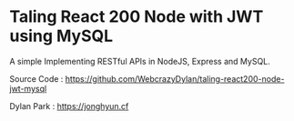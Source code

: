 # Taling React 200 Node with JWT using MySQL

A simple Implementing RESTful APIs in NodeJS, Express and MySQL.

Source Code : https://github.com/WebcrazyDylan/taling-react200-node-jwt-mysql

Dylan Park : https://jonghyun.cf

